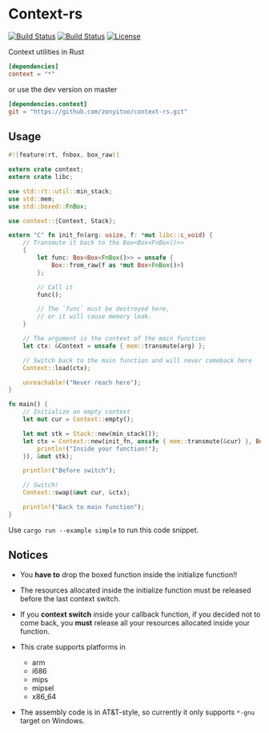 # Context-rs

[![Build Status](https://img.shields.io/travis/zonyitoo/context-rs.svg)](https://travis-ci.org/zonyitoo/context-rs)
[![Build Status](https://img.shields.io/appveyor/ci/zonyitoo/context-rs.svg)](https://ci.appveyor.com/project/zonyitoo/context-rs)
[![License](https://img.shields.io/crates/l/context.svg)](https://github.com/zonyitoo/context-rs)

Context utilities in Rust

```toml
[dependencies]
context = "*"
```

or use the dev version on master

```toml
[dependencies.context]
git = "https://github.com/zonyitoo/context-rs.git"
```

## Usage

```rust
#![feature(rt, fnbox, box_raw)]

extern crate context;
extern crate libc;

use std::rt::util::min_stack;
use std::mem;
use std::boxed::FnBox;

use context::{Context, Stack};

extern "C" fn init_fn(arg: usize, f: *mut libc::c_void) {
    // Transmute it back to the Box<Box<FnBox()>>
    {
        let func: Box<Box<FnBox()>> = unsafe {
            Box::from_raw(f as *mut Box<FnBox()>)
        };

        // Call it
        func();

        // The `func` must be destroyed here,
        // or it will cause memory leak.
    }

    // The argument is the context of the main function
    let ctx: &Context = unsafe { mem::transmute(arg) };

    // Switch back to the main function and will never comeback here
    Context::load(ctx);

    unreachable!("Never reach here");
}

fn main() {
    // Initialize an empty context
    let mut cur = Context::empty();

    let mut stk = Stack::new(min_stack());
    let ctx = Context::new(init_fn, unsafe { mem::transmute(&cur) }, Box::new(move|| {
        println!("Inside your function!");
    }), &mut stk);

    println!("Before switch");

    // Switch!
    Context::swap(&mut cur, &ctx);

    println!("Back to main function");
}
```

Use `cargo run --example simple` to run this code snippet.

## Notices

* You **have to** drop the boxed function inside the initialize function!!

* The resources allocated inside the initialize function must be released before the last context switch.

* If you **context switch** inside your callback function, if you decided not to come back,
  you **must** release all your resources allocated inside your function.

* This crate supports platforms in

    - arm
    - i686
    - mips
    - mipsel
    - x86_64

* The assembly code is in AT&T-style, so currently it only supports `*-gnu` target on Windows.
